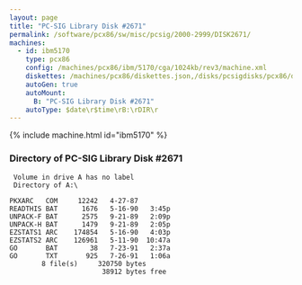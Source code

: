 ```yaml
---
layout: page
title: "PC-SIG Library Disk #2671"
permalink: /software/pcx86/sw/misc/pcsig/2000-2999/DISK2671/
machines:
  - id: ibm5170
    type: pcx86
    config: /machines/pcx86/ibm/5170/cga/1024kb/rev3/machine.xml
    diskettes: /machines/pcx86/diskettes.json,/disks/pcsigdisks/pcx86/diskettes.json
    autoGen: true
    autoMount:
      B: "PC-SIG Library Disk #2671"
    autoType: $date\r$time\rB:\rDIR\r
---
```


{% include machine.html id="ibm5170" %}

### Directory of PC-SIG Library Disk #2671

     Volume in drive A has no label
     Directory of A:\

    PKXARC   COM     12242   4-27-87
    READTHIS BAT      1676   5-16-90   3:45p
    UNPACK-F BAT      2575   9-21-89   2:09p
    UNPACK-H BAT      1479   9-21-89   2:05p
    EZSTATS1 ARC    174854   5-16-90   4:03p
    EZSTATS2 ARC    126961   5-11-90  10:47a
    GO       BAT        38   7-23-91   2:37a
    GO       TXT       925   7-26-91   1:06a
            8 file(s)     320750 bytes
                           38912 bytes free
